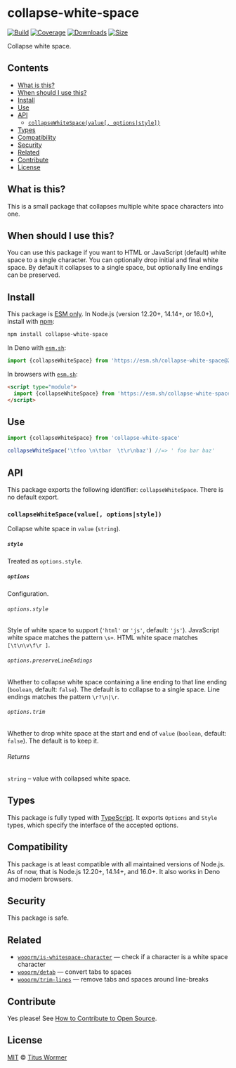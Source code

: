 # collapse-white-space

[![Build][build-badge]][build]
[![Coverage][coverage-badge]][coverage]
[![Downloads][downloads-badge]][downloads]
[![Size][size-badge]][size]

Collapse white space.

## Contents

*   [What is this?](#what-is-this)
*   [When should I use this?](#when-should-i-use-this)
*   [Install](#install)
*   [Use](#use)
*   [API](#api)
    *   [`collapseWhiteSpace(value[, options|style])`](#collapsewhitespacevalue-optionsstyle)
*   [Types](#types)
*   [Compatibility](#compatibility)
*   [Security](#security)
*   [Related](#related)
*   [Contribute](#contribute)
*   [License](#license)

## What is this?

This is a small package that collapses multiple white space characters into one.

## When should I use this?

You can use this package if you want to HTML or JavaScript (default) white space
to a single character.
You can optionally drop initial and final white space.
By default it collapses to a single space, but optionally line endings can be
preserved.

## Install

This package is [ESM only][esm].
In Node.js (version 12.20+, 14.14+, or 16.0+), install with [npm][]:

```sh
npm install collapse-white-space
```

In Deno with [`esm.sh`][esmsh]:

```js
import {collapseWhiteSpace} from 'https://esm.sh/collapse-white-space@2'
```

In browsers with [`esm.sh`][esmsh]:

```html
<script type="module">
  import {collapseWhiteSpace} from 'https://esm.sh/collapse-white-space@2?bundle'
</script>
```

## Use

```js
import {collapseWhiteSpace} from 'collapse-white-space'

collapseWhiteSpace('\tfoo \n\tbar  \t\r\nbaz') //=> ' foo bar baz'
```

## API

This package exports the following identifier: `collapseWhiteSpace`.
There is no default export.

### `collapseWhiteSpace(value[, options|style])`

Collapse white space in `value` (`string`).

##### `style`

Treated as `options.style`.

##### `options`

Configuration.

###### `options.style`

Style of white space to support (`'html'` or `'js'`, default: `'js'`).
JavaScript white space matches the pattern `\s+`.
HTML white space matches `[\t\n\v\f\r ]`.

###### `options.preserveLineEndings`

Whether to collapse white space containing a line ending to that line ending
(`boolean`, default: `false`).
The default is to collapse to a single space.
Line endings matches the pattern `\r?\n|\r`.

###### `options.trim`

Whether to drop white space at the start and end of `value` (`boolean`, default:
`false`).
The default is to keep it.

###### Returns

`string` – value with collapsed white space.

## Types

This package is fully typed with [TypeScript][].
It exports `Options` and `Style` types, which specify the interface of the
accepted options.

## Compatibility

This package is at least compatible with all maintained versions of Node.js.
As of now, that is Node.js 12.20+, 14.14+, and 16.0+.
It also works in Deno and modern browsers.

## Security

This package is safe.

## Related

*   [`wooorm/is-whitespace-character`](https://github.com/wooorm/is-whitespace-character)
    — check if a character is a white space character
*   [`wooorm/detab`](https://github.com/wooorm/detab)
    — convert tabs to spaces
*   [`wooorm/trim-lines`](https://github.com/wooorm/trim-lines)
    — remove tabs and spaces around line-breaks

## Contribute

Yes please!
See [How to Contribute to Open Source][contribute].

## License

[MIT][license] © [Titus Wormer][author]

<!-- Definitions -->

[build-badge]: https://github.com/wooorm/collapse-white-space/workflows/main/badge.svg

[build]: https://github.com/wooorm/collapse-white-space/actions

[coverage-badge]: https://img.shields.io/codecov/c/github/wooorm/collapse-white-space.svg

[coverage]: https://codecov.io/github/wooorm/collapse-white-space

[downloads-badge]: https://img.shields.io/npm/dm/collapse-white-space.svg

[downloads]: https://www.npmjs.com/package/collapse-white-space

[size-badge]: https://img.shields.io/bundlephobia/minzip/collapse-white-space.svg

[size]: https://bundlephobia.com/result?p=collapse-white-space

[npm]: https://docs.npmjs.com/cli/install

[esmsh]: https://esm.sh

[license]: license

[author]: https://wooorm.com

[esm]: https://gist.github.com/sindresorhus/a39789f98801d908bbc7ff3ecc99d99c

[typescript]: https://www.typescriptlang.org

[contribute]: https://opensource.guide/how-to-contribute/
